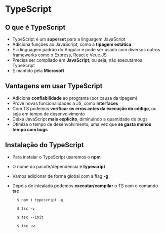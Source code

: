 # TypeScript
## O que é TypeScript 

- TypeScript é um **superset** para a linguagem JavaScript
- Adiciona funções ao JavaScript, como a **tipagem estática**
- É a linguagem padrão do Angular e pode ser usado com diversos outros frameworks como o Express, React e Veue.JS
- Precisa ser compilado em **JavaScript**, ou seja, não executamos TypeScript
- É mantido pela **Microsoft**

## Vantagens em usar TypeScript 

- Adiciona **confiabilidade** ao programa (por causa da tipagem)
- Provê novas funcionalidades a JS, como **Interfaces**
- Com TS podemos **verificar os erros antes da execução do código**, ou seja em tempo de desenvolvimento
- Deixa JavaScript **mais explícito**, diminuindo a quantidade de bugs
- Otimiza o tempo de desenvolvimento, uma vez que **se gasta menos tempo com bugs**

## Instalação do TypeScript 

- Para instalar o TypeScript usaremos o **npm** 
- O nome do pacote/dependencia é **typescript**
- Vamos adicionar de forma global com a flag **-g**
- Depois de intealado podemos **executar/compilar** o TS com o comando **tsc**

        $ npm i typescript -g 
        
        $ tsc -v 

        $ tsc --init 

        $ tsc -w 
